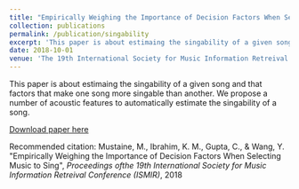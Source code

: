 ```yaml
---
title: "Empirically Weighing the Importance of Decision Factors When Selecting Music to Sing"
collection: publications
permalink: /publication/singability
excerpt: 'This paper is about estimaing the singability of a given song and that factors that make one song more singable than another. We propose a number of acoustic features to automatically estimate the singability of a song'
date: 2018-10-01
venue: 'The 19th International Society for Music Information Retreival Conference (ISMIR), 2018'
---
```

This paper is about estimaing the singability of a given song and that factors that make one song more singable than another. We propose a number of acoustic features to automatically estimate the singability of a song.

[Download paper here](http://karimmibrahim.github.io/files/2018-10-01-singability.pdf)

Recommended citation: 
Mustaine, M.,  Ibrahim, K. M., Gupta, C., & Wang, Y. "Empirically Weighing the Importance of Decision Factors When Selecting Music to Sing", <i>Proceedings ofthe 19th International Society for Music Information Retreival Conference (ISMIR)</i>, 2018
